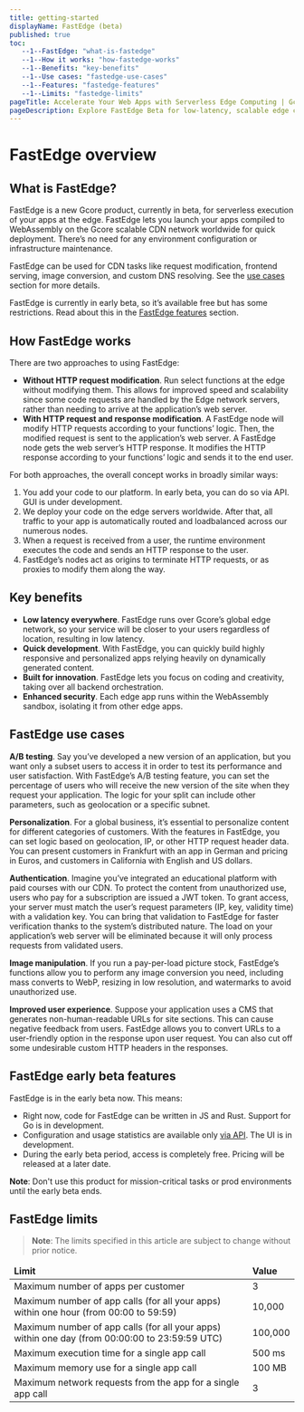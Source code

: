 ```yaml
---
title: getting-started
displayName: FastEdge (beta)
published: true
toc:
   --1--FastEdge: "what-is-fastedge"
   --1--How it works: "how-fastedge-works"
   --1--Benefits: "key-benefits"
   --1--Use cases: "fastedge-use-cases"
   --1--Features: "fastedge-features"
   --1--Limits: "fastedge-limits"
pageTitle: Accelerate Your Web Apps with Serverless Edge Computing | Gcore
pageDescription: Explore FastEdge Beta for low-latency, scalable edge computing, enabling quick development, enhanced security, and personalized user experiences globally.
---
```

# FastEdge overview

## What is FastEdge?

FastEdge is a new Gcore product, currently in beta, for serverless execution of your apps at the edge. FastEdge lets you launch your apps compiled to WebAssembly on the Gcore scalable CDN network worldwide for quick deployment. There’s no need for any environment configuration or infrastructure maintenance. 

FastEdge can be used for CDN tasks like request modification, frontend serving, image conversion, and custom DNS resolving. See the <a href="https://gcore.com/docs/fastedge/getting-started#fastedge-use-cases" target="_blank">use cases</a> section for more details.

FastEdge is currently in early beta, so it’s available free but has some restrictions. Read about this in the <a href="https://gcore.com/docs/fastedge/getting-started#fastedge-features" target="_blank">FastEdge features</a> section.

## How FastEdge works

There are two approaches to using FastEdge:

- **Without HTTP request modification**. Run select functions at the edge without modifying them. This allows for improved speed and scalability since some code requests are handled by the Edge network servers, rather than needing to arrive at the application’s web server.
- **With HTTP request and response modification**. A FastEdge node will modify HTTP requests according to your functions’ logic. Then, the modified request is sent to the application’s web server. A FastEdge node gets the web server’s HTTP response. It modifies the HTTP response according to your functions’ logic and sends it to the end user. 

For both approaches, the overall concept works in broadly similar ways: 
1. You add your code to our platform. In early beta, you can do so via API. GUI is under development. 
2. We deploy your code on the edge servers worldwide. After that, all traffic to your app is automatically routed and loadbalanced across our numerous nodes.
3. When a request is received from a user, the runtime environment executes the code and sends an HTTP response to the user.
4. FastEdge’s nodes act as origins to terminate HTTP requests, or as proxies to modify them along the way.

## Key benefits

- **Low latency everywhere**. FastEdge runs over Gcore’s global edge network, so your service will be closer to your users regardless of location, resulting in low latency.
- **Quick development**. With FastEdge, you can quickly build highly responsive and personalized apps relying heavily on dynamically generated content.
- **Built for innovation**. FastEdge lets you focus on coding and creativity, taking over all backend orchestration.
- **Enhanced security**. Each edge app runs within the WebAssembly sandbox, isolating it from other edge apps.

## FastEdge use cases

**A/B testing**. Say you’ve developed a new version of an application, but you want only a subset users to access it in order to test its performance and user satisfaction. With FastEdge’s A/B testing feature, you can set the percentage of users who will receive the new version of the site when they request your application. The logic for your split can include other parameters, such as geolocation or a specific subnet.

**Personalization**. For a global business, it’s essential to personalize content for different categories of customers. With the features in FastEdge, you can set logic based on geolocation, IP, or other HTTP request header data. You can present customers in Frankfurt with an app in German and pricing in Euros, and customers in California with English and US dollars.

**Authentication**. Imagine you’ve integrated an educational platform with paid courses with our CDN. To protect the content from unauthorized use, users who pay for a subscription are issued a JWT token. To grant access, your server must match the user’s request parameters (IP, key, validity time) with a validation key. You can bring that validation to FastEdge for faster verification thanks to the system’s distributed nature. The load on your application’s web server will be eliminated because it will only process requests from validated users.

**Image manipulation**. If you run a pay-per-load picture stock, FastEdge’s functions allow you to perform any image conversion you need, including mass converts to WebP, resizing in low resolution, and watermarks to avoid unauthorized use.

**Improved user experience**. Suppose your application uses a CMS that generates non-human-readable URLs for site sections. This can cause negative feedback from users. FastEdge allows you to convert URLs to a user-friendly option in the response upon user request. You can also cut off some undesirable custom HTTP headers in the responses. 

## FastEdge early beta features

FastEdge is in the early beta now. This means:

- Right now, code for FastEdge can be written in JS and Rust. Support for Go is in development.
- Configuration and usage statistics are available only <a href="https://api.gcore.com/docs/fast_edge" target="_blank">via API</a>. The UI is in development.
- During the early beta period, access is completely free. Pricing will be released at a later date.

**Note**: Don't use this product for mission-critical tasks or prod environments until the early beta ends.

## FastEdge limits 

> **Note**: The limits specified in this article are subject to change without prior notice. 

<table>
<thead>
<tr>
<td><b>Limit</b></td>
<td><b>Value</b></td>
</tr>
</thead>
<tbody>
<tr>
<td style="text-align: left">Maximum number of apps per customer</td>
<td>3</td>
</tr>
<tr>
<td style="text-align: left">Maximum number of app calls (for all your apps)<br> within one hour (from 00:00 to 59:59)</td>
<td>10,000</td>
</tr>
<tr>
<td style="text-align: left">Maximum number of app calls (for all your apps)<br> within one day (from 00:00:00 to 23:59:59 UTC)</td>
<td>100,000</td>
</tr>
<tr>
<td style="text-align: left">Maximum execution time for a single app call</td>
<td>500 ms</td>
</tr>
<tr>
<td style="text-align: left">Maximum memory use for a single app call</td>
<td>100 MB</td>
</tr>
<tr>
<td style="text-align: left">Maximum network requests from the app for a single app call</td>
<td>3</td>
</tr>
</tbody>
</table>
